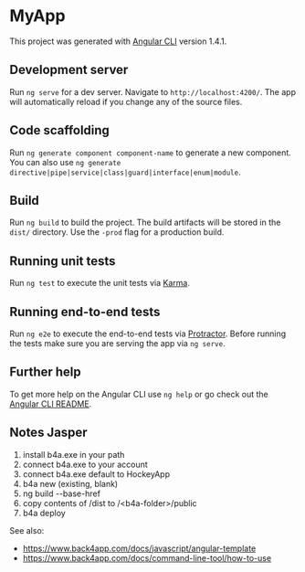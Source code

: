 # MyApp

This project was generated with [Angular CLI](https://github.com/angular/angular-cli) version 1.4.1.

## Development server

Run `ng serve` for a dev server. Navigate to `http://localhost:4200/`. The app will automatically reload if you change any of the source files.

## Code scaffolding

Run `ng generate component component-name` to generate a new component. You can also use `ng generate directive|pipe|service|class|guard|interface|enum|module`.

## Build

Run `ng build` to build the project. The build artifacts will be stored in the `dist/` directory. Use the `-prod` flag for a production build.

## Running unit tests

Run `ng test` to execute the unit tests via [Karma](https://karma-runner.github.io).

## Running end-to-end tests

Run `ng e2e` to execute the end-to-end tests via [Protractor](http://www.protractortest.org/).
Before running the tests make sure you are serving the app via `ng serve`.

## Further help

To get more help on the Angular CLI use `ng help` or go check out the [Angular CLI README](https://github.com/angular/angular-cli/blob/master/README.md).


## Notes Jasper
1. install b4a.exe in your path
1. connect b4a.exe to your account
1. connect b4a.exe default to HockeyApp
1. b4a new (existing, blank)
1. ng build --base-href
1. copy contents of /dist to /\<b4a-folder\>/public
1. b4a deploy

See also:
- https://www.back4app.com/docs/javascript/angular-template
- https://www.back4app.com/docs/command-line-tool/how-to-use
